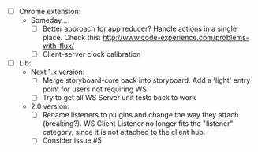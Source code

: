 - [ ] Chrome extension:
    + Someday...
        * [ ] Better approach for app reducer? Handle actions in a single place. Check this: http://www.code-experience.com/problems-with-flux/
        * [ ] Client-server clock calibration
- [ ] Lib:
    + Next 1.x version:
        * [ ] Merge storyboard-core back into storyboard. Add a 'light' entry point for users not requiring WS.
        * [ ] Try to get all WS Server unit tests back to work
    + 2.0 version:
        * [ ] Rename listeners to plugins and change the way they attach (breaking?). WS Client Listener no longer fits the "listener" category, since it is not attached to the client hub.
        * [ ] Consider issue #5
